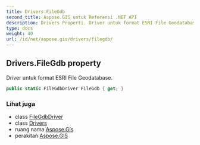 ```yaml
---
title: Drivers.FileGdb
second_title: Aspose.GIS untuk Referensi .NET API
description: Drivers Properti. Driver untuk format ESRI File Geodatabase.
type: docs
weight: 40
url: /id/net/aspose.gis/drivers/filegdb/
---
```

## Drivers.FileGdb property

Driver untuk format ESRI File Geodatabase.

```csharp
public static FileGdbDriver FileGdb { get; }
```

### Lihat juga

* class [FileGdbDriver](../../../aspose.gis.formats.filegdb/filegdbdriver/)
* class [Drivers](../)
* ruang nama [Aspose.Gis](../../drivers/)
* perakitan [Aspose.GIS](../../../)


